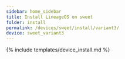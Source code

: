 ```yaml
---
sidebar: home_sidebar
title: Install LineageOS on sweet
folder: install
permalink: /devices/sweet/install/variant3/
device: sweet_variant3
---
```

{% include templates/device_install.md %}
